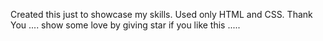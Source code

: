 Created this just to showcase my skills. 
Used only HTML and CSS. 
Thank You .... show some love by giving star if you like this ..... 
